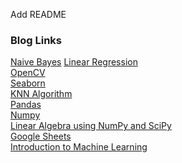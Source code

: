 Add README
### Blog Links
[Naive Bayes](https://khushijain2810.medium.com/naive-bayes-algorithm-implementation-from-scratch-f9a2a12789b5)
[Linear Regression](https://khushijain2810.medium.com/linear-regression-9fd219098405)<br />
[OpenCV](https://khushijain2810.medium.com/introduction-to-opencv-586e38d536fd)<br/>
[Seaborn](https://khushijain2810.medium.com/seaborn-data-visualization-library-142ac64d5560)<br/>
[KNN Algorithm](https://khushijain2810.medium.com/k-nearest-neighbors-aac72032aaea)<br/>
[Pandas](https://khushijain2810.medium.com/pandas-python-data-analysis-library-1d061c982fc8)<br/>
[Numpy](https://khushijain2810.medium.com/numpy-day-3-at-internity-foundation-efcef826e549)<br/>
[Linear Algebra using NumPy and SciPy](https://khushijain2810.medium.com/linear-algebra-using-numpy-and-scipy-390be43d1cb0)<br/>
[Google Sheets](https://khushijain2810.medium.com/day-2-of-summer-internship-2021-at-internity-foundation-f71bfda9f1c)<br/>
[Introduction to Machine Learning](https://khushijain2810.medium.com/day-1-at-internity-foundation-4fd9f1f3aec7)<br/>
